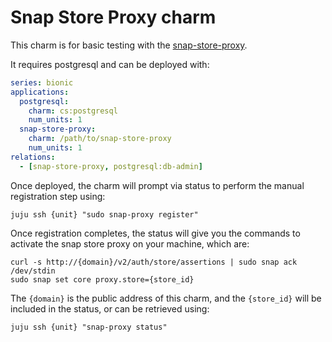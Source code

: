 # Snap Store Proxy charm

This charm is for basic testing with the [snap-store-proxy][].

It requires postgresql and can be deployed with:

```yaml
series: bionic
applications:
  postgresql:
    charm: cs:postgresql
    num_units: 1
  snap-store-proxy:
    charm: /path/to/snap-store-proxy
    num_units: 1
relations:
  - [snap-store-proxy, postgresql:db-admin]
```

Once deployed, the charm will prompt via status to perform the manual
registration step using:

```
juju ssh {unit} "sudo snap-proxy register"
```

Once registration completes, the status will give you the commands
to activate the snap store proxy on your machine, which are:

```
curl -s http://{domain}/v2/auth/store/assertions | sudo snap ack /dev/stdin
sudo snap set core proxy.store={store_id}
```

The `{domain}` is the public address of this charm, and the `{store_id}` will
be included in the status, or can be retrieved using:

```
juju ssh {unit} "snap-proxy status"
```


[snap-store-proxy]: https://docs.ubuntu.com/snap-store-proxy/en/
